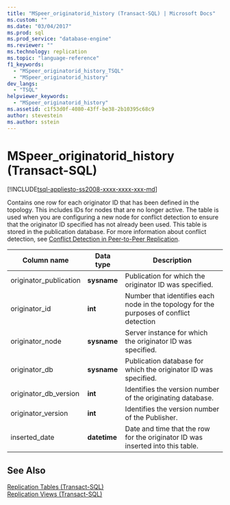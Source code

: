 ```yaml
---
title: "MSpeer_originatorid_history (Transact-SQL) | Microsoft Docs"
ms.custom: ""
ms.date: "03/04/2017"
ms.prod: sql
ms.prod_service: "database-engine"
ms.reviewer: ""
ms.technology: replication
ms.topic: "language-reference"
f1_keywords: 
  - "MSpeer_originatorid_history_TSQL"
  - "MSpeer_originatorid_history"
dev_langs: 
  - "TSQL"
helpviewer_keywords: 
  - "MSpeer_originatorid_history"
ms.assetid: c1f53d0f-4080-43ff-be38-2b10395c68c9
author: stevestein
ms.author: sstein
---
```

# MSpeer_originatorid_history (Transact-SQL)
[!INCLUDE[tsql-appliesto-ss2008-xxxx-xxxx-xxx-md](../../includes/tsql-appliesto-ss2008-xxxx-xxxx-xxx-md.md)]

  Contains one row for each originator ID that has been defined in the topology. This includes IDs for nodes that are no longer active. The table is used when you are configuring a new node for conflict detection to ensure that the originator ID specified has not already been used. This table is stored in the publication database. For more information about conflict detection, see [Conflict Detection in Peer-to-Peer Replication](../../relational-databases/replication/transactional/peer-to-peer-conflict-detection-in-peer-to-peer-replication.md).  
  
|Column name|Data type|Description|  
|-----------------|---------------|-----------------|  
|originator_publication|**sysname**|Publication for which the originator ID was specified.|  
|originator_id|**int**|Number that identifies each node in the topology for the purposes of conflict detection|  
|originator_node|**sysname**|Server instance for which the originator ID was specified.|  
|originator_db|**sysname**|Publication database for which the originator ID was specified.|  
|originator_db_version|**int**|Identifies the version number of the originating database.|  
|originator_version|**int**|Identifies the version number of the Publisher.|  
|inserted_date|**datetime**|Date and time that the row for the originator ID was inserted into this table.|  
  
## See Also  
 [Replication Tables &#40;Transact-SQL&#41;](../../relational-databases/system-tables/replication-tables-transact-sql.md)   
 [Replication Views &#40;Transact-SQL&#41;](../../relational-databases/system-views/replication-views-transact-sql.md)  
  
  
